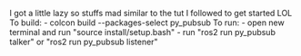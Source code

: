 I got a little lazy so stuffs mad similar to the tut I followed to get started LOL
	To build: 
		- colcon build --packages-select py_pubsub
	To run: 
		- open new terminal and run "source install/setup.bash" 
		- run "ros2 run py_pubsub talker" or "ros2 run py_pubsub listener" 

